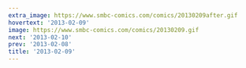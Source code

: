 ```yaml
---
extra_image: https://www.smbc-comics.com/comics/20130209after.gif
hovertext: '2013-02-09'
image: https://www.smbc-comics.com/comics/20130209.gif
next: '2013-02-10'
prev: '2013-02-08'
title: '2013-02-09'
---
```

